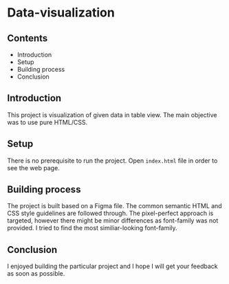 # **Data-visualization**

## Contents

- Introduction
- Setup
- Building process
- Conclusion

## Introduction

This project is visualization of given data in table view. The main objective was to use pure HTML/CSS.

## Setup

There is no prerequisite to run the project. Open `index.html` file in order to see the web page.

## Building process

The project is built based on a Figma file. The common semantic HTML and CSS style guidelines are followed through. The pixel-perfect approach is targeted, however there might be minor differences as font-family was not provided. I tried to find the most similiar-looking font-family.

## Conclusion

I enjoyed building the particular project and I hope I will get your feedback as soon as possible.
